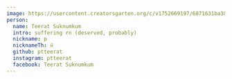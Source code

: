 ```yaml
---
image: https://usercontent.creatorsgarten.org/c/v1752669197/6871631ba3807cb79304eb9a/S__21905412_m7jge9.webp
person:
  name: Teerat Suknumkum
  intro: suffering rn (deserved, probably)
  nickname: p
  nicknameTh: พี
  github: ptteerat
  instagram: ptteerat
  facebook: Teerat Suknumkum
---
```


